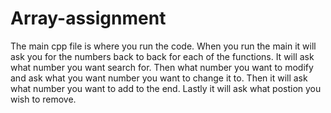# Array-assignment
The main cpp file is where you run the code.
When you run the main it will ask you for the numbers back to back for each of the functions. It will ask what number you want search for. Then what number you want to modify and ask what you want number you want to change it to. Then it will ask what number you want to add to the end. Lastly it will ask what postion you wish to remove.
